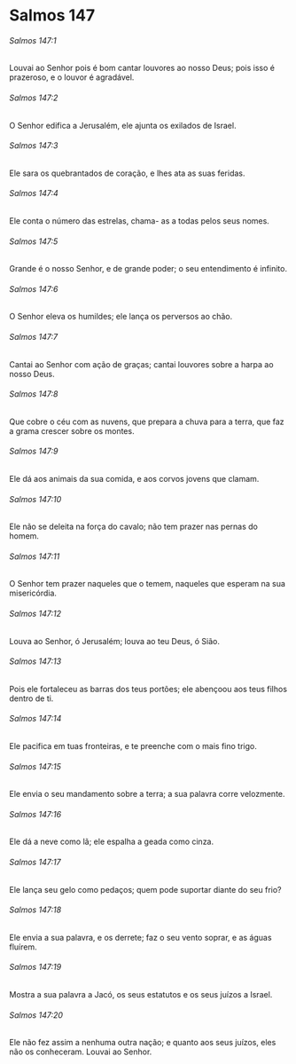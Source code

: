 # Salmos 147

###### Salmos 147:1

Louvai ao Senhor pois é bom cantar louvores ao nosso Deus; pois isso é prazeroso, e o louvor é agradável.

###### Salmos 147:2

O Senhor edifica a Jerusalém, ele ajunta os exilados de Israel.

###### Salmos 147:3

Ele sara os quebrantados de coração, e lhes ata as suas feridas.

###### Salmos 147:4

Ele conta o número das estrelas, chama- as a todas pelos seus nomes.

###### Salmos 147:5

Grande é o nosso Senhor, e de grande poder; o seu entendimento é infinito.

###### Salmos 147:6

O Senhor eleva os humildes; ele lança os perversos ao chão.

###### Salmos 147:7

Cantai ao Senhor com ação de graças; cantai louvores sobre a harpa ao nosso Deus.

###### Salmos 147:8

Que cobre o céu com as nuvens, que prepara a chuva para a terra, que faz a grama crescer sobre os montes.

###### Salmos 147:9

Ele dá aos animais da sua comida, e aos corvos jovens que clamam.

###### Salmos 147:10

Ele não se deleita na força do cavalo; não tem prazer nas pernas do homem.

###### Salmos 147:11

O Senhor tem prazer naqueles que o temem, naqueles que esperam na sua misericórdia.

###### Salmos 147:12

Louva ao Senhor, ó Jerusalém; louva ao teu Deus, ó Sião.

###### Salmos 147:13

Pois ele fortaleceu as barras dos teus portões; ele abençoou aos teus filhos dentro de ti.

###### Salmos 147:14

Ele pacifica em tuas fronteiras, e te preenche com o mais fino trigo.

###### Salmos 147:15

Ele envia o seu mandamento sobre a terra; a sua palavra corre velozmente.

###### Salmos 147:16

Ele dá a neve como lã; ele espalha a geada como cinza.

###### Salmos 147:17

Ele lança seu gelo como pedaços; quem pode suportar diante do seu frio?

###### Salmos 147:18

Ele envia a sua palavra, e os derrete; faz o seu vento soprar, e as águas fluírem.

###### Salmos 147:19

Mostra a sua palavra a Jacó, os seus estatutos e os seus juízos a Israel.

###### Salmos 147:20

Ele não fez assim a nenhuma outra nação; e quanto aos seus juízos, eles não os conheceram. Louvai ao Senhor.

